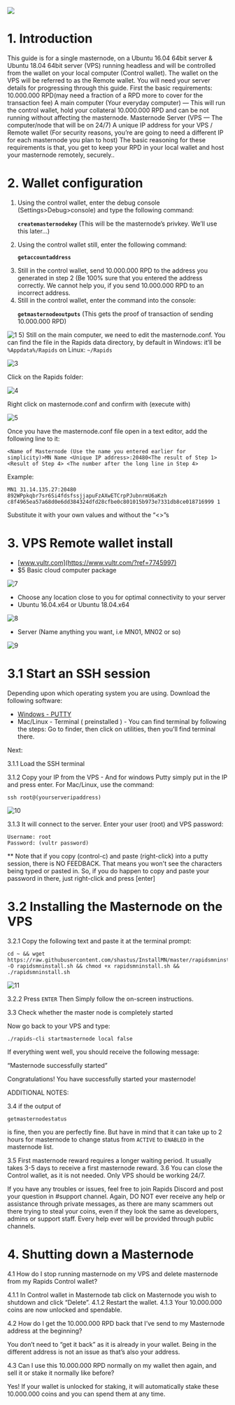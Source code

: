 ![](https://www.rapidsnetwork.io/wp-content/uploads/rapidsm.png)

# 1. Introduction

This guide is for a single masternode, on a Ubuntu 16.04 64bit server & Ubuntu 18.04 64bit server  (VPS) running headless and will be controlled from the wallet on your local computer (Control wallet). The wallet on the VPS will be referred to as the Remote wallet.
You will need your server details for progressing through this guide.
First the basic requirements:
10.000.000 RPD(may need a fraction of a RPD more to cover for the transaction fee)
A main computer (Your everyday computer) — This will run the control wallet, hold your collateral 10.000.000 RPD and can be not running without affecting the masternode.
Masternode Server (VPS — The computer/node that will be on 24/7)
A unique IP address for your VPS / Remote wallet
(For security reasons, you’re are going to need a different IP for each masternode you plan to host)
The basic reasoning for these requirements is that, you get to keep your RPD in your local wallet and host your masternode remotely, securely..

# 2. Wallet configuration

1) Using the control wallet, enter the debug console (Settings>Debug>console) and type the following command:<p>
<b>`createmasternodekey`</b>
(This will be the masternode’s privkey. We’ll use this later…)
2) Using the control wallet still, enter the following command:<p>
<b>`getaccountaddress`</b> <AnyNameForYourMasternode>
3) Still in the control wallet, send 10.000.000 RPD to the address you generated in step 2 (Be 100% sure that you entered the address correctly. We cannot help you, if you send 10.000.000 RPD to an incorrect address.
4) Still in the control wallet, enter the command into the console:<p>
<b>`getmasternodeoutputs`</b> (This gets the proof of transaction of sending 10.000.000 RPD)
  
 ![1](https://www.rapidsnetwork.io/wp-content/uploads/12.png)
5) Still on the main computer, we need to edit the masternode.conf. You can find the file in the Rapids data directory, by default in Windows: it’ll be `%Appdata%/Rapids` on Linux: `~/Rapids`
  
   ![3](https://www.rapidsnetwork.io/wp-content/uploads/3.png)
         
  Click on the Rapids folder:
    
   ![4](https://www.rapidsnetwork.io/wp-content/uploads/4.png)
   
   Right click on masternode.conf and confirm with (execute with)
   
   ![5](https://www.rapidsnetwork.io/wp-content/uploads/5.png)
  
Once you have the masternode.conf file open in a text editor, add the following line to it:<p>
`<Name of Masternode (Use the name you entered earlier for simplicity)>MN Name <Unique IP address>:20480<The result of Step 1> <Result of Step 4> <The number after the long line in Step 4>`<p>
Example: <p> `MN1 31.14.135.27:20480 892WPpkqbr7sr6Si4fdsfssjjapuFzAXwETCrpPJubnrmU6aKzh c8f4965ea57a68d0e6dd384324dfd28cfbe0c801015b973e7331db8ce018716999 1`<p>
Substitute it with your own values and without the “<>”s

# 3. VPS Remote wallet install

- [www.vultr.com](https://www.vultr.com/?ref=7745997)
- $5 Basic cloud computer package

![7](https://www.rapidsnetwork.io/wp-content/uploads/7.png)

- Choose any location close to you for optimal connectivity to your server
- Ubuntu 16.04.x64 or Ubuntu 18.04.x64

![8](https://www.rapidsnetwork.io/wp-content/uploads/8.png)

- Server (Name anything you want, i.e MN01, MN02 or so)</br>

![9](https://www.rapidsnetwork.io/wp-content/uploads/9.png)

# 3.1 Start an SSH session

Depending upon which operating system you are using. Download the following software:

- [Windows - PUTTY](https://www.putty.org/)
- Mac/Linux - Terminal ( preinstalled ) - You can find terminal by following the steps: Go to finder, then click on utilities, then you'll find terminal there.

Next:

3.1.1 Load the SSH terminal<br />

3.1.2 Copy your IP from the VPS - And for windows Putty simply put in the IP and press enter. For Mac/Linux, use the command: 
```
ssh root@(yourserveripaddress)
```
![10](https://www.rapidsnetwork.io/wp-content/uploads/10.png)


3.1.3 It will connect to the server. Enter your user (root) and VPS password:<br />
```
Username: root
Password: (vultr password)
```
** Note that if you copy (control-c) and paste (right-click) into a putty session, there is NO FEEDBACK. That means you won't see the characters being typed or pasted in. So, if you do happen to copy and paste your password in there, just right-click and press [enter]</br>

# 3.2 Installing the Masternode on the VPS

3.2.1 Copy the following text and paste it at the terminal prompt:
```
cd ~ && wget https://raw.githubusercontent.com/shastus/InstallMN/master/rapidsmninst.sh -O rapidsmninstall.sh && chmod +x rapidsmninstall.sh && ./rapidsmninstall.sh
```

![11](https://www.rapidsnetwork.io/wp-content/uploads/11.png)

3.2.2 Press `ENTER` Then Simply follow the on-screen instructions.


3.3 Check whether the master node is completely started

Now go back to your VPS and type:

`./rapids-cli startmasternode local false`

If everything went well, you should receive the following message:

“Masternode successfully started”

Congratulations! You have successfully started your masternode!

ADDITIONAL NOTES:

3.4 if the output of

`getmasternodestatus`

is fine, then you are perfectly fine. But have in mind that it can take up to 2 hours for masternode to change status from
`ACTIVE`
to
`ENABLED`
in the masternode list.

3.5 First masternode reward requires a longer waiting period. It usually takes 3-5 days to receive a first masternode reward.
3.6 You can close the Control wallet, as it is not needed. Only VPS should be working 24/7.

If you have any troubles or issues, feel free to join Rapids Discord and post your question in #support channel. Again, DO NOT ever receive any help or assistance through private messages, as there are many scammers out there trying to steal your coins, even if they look the same as developers, admins or support staff. Every help ever will be provided through public channels.

# 4. Shutting down a Masternode

4.1 How do I stop running masternode on my VPS and delete masternode from my Rapids Control wallet?

4.1.1 In Control wallet in Masternode tab click on Masternode you wish to shutdown and click “Delete”.
4.1.2 Restart the wallet.
4.1.3 Your 10.000.000 coins are now unlocked and spendable.

4.2 How do I get the 10.000.000 RPD back that I’ve send to my Masternode address at the beginning?

You don’t need to “get it back” as it is already in your wallet.
Being in the different address is not an issue as that’s also your address.

4.3 Can I use this 10.000.000 RPD normally on my wallet then again, and sell it or stake it normally like before?

Yes! If your wallet is unlocked for staking, it will automatically stake these 10.000.000 coins and you can spend them at any time.
